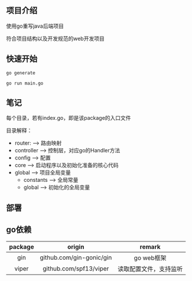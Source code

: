 
## 项目介绍

使用go重写java后端项目

符合项目结构以及开发规范的web开发项目

## 快速开始

`go generate`

`go run main.go`


## 笔记
每个目录，若有index.go，即是该package的入口文件

目录解释：
- router: --> 路由映射
- controller --> 控制层，对应go的Handler方法
- config --> 配置
- core --> 启动程序以及初始化准备的核心代码
- global --> 项目全局变量
    - constants --> 全局常量
    - global --> 初始化的全局变量


## 部署



## go依赖


|  package   |  origin  |   remark    |
|:----------:|:--------:|:-----------:|
|    gin     |github.com/gin-gonic/gin |  go web框架   |
| viper | github.com/spf13/viper | 读取配置文件，支持监听 |


